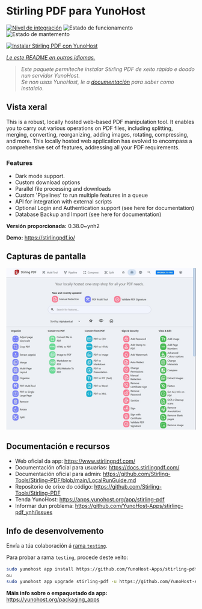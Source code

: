 <!--
NOTA: Este README foi creado automáticamente por <https://github.com/YunoHost/apps/tree/master/tools/readme_generator>
NON debe editarse manualmente.
-->

# Stirling PDF para YunoHost

[![Nivel de integración](https://apps.yunohost.org/badge/integration/stirling-pdf)](https://ci-apps.yunohost.org/ci/apps/stirling-pdf/)
![Estado de funcionamento](https://apps.yunohost.org/badge/state/stirling-pdf)
![Estado de mantemento](https://apps.yunohost.org/badge/maintained/stirling-pdf)

[![Instalar Stirling PDF con YunoHost](https://install-app.yunohost.org/install-with-yunohost.svg)](https://install-app.yunohost.org/?app=stirling-pdf)

*[Le este README en outros idiomas.](./ALL_README.md)*

> *Este paquete permíteche instalar Stirling PDF de xeito rápido e doado nun servidor YunoHost.*  
> *Se non usas YunoHost, le a [documentación](https://yunohost.org/install) para saber como instalalo.*

## Vista xeral

This is a robust, locally hosted web-based PDF manipulation tool. It enables you to carry out various operations on PDF files, including splitting, merging, converting, reorganizing, adding images, rotating, compressing, and more. This locally hosted web application has evolved to encompass a comprehensive set of features, addressing all your PDF requirements.

### Features

- Dark mode support.
- Custom download options
- Parallel file processing and downloads
- Custom 'Pipelines' to run multiple features in a queue
- API for integration with external scripts
- Optional Login and Authentication support (see here for documentation)
- Database Backup and Import (see here for documentation)


**Versión proporcionada:** 0.38.0~ynh2

**Demo:** <https://stirlingpdf.io/>

## Capturas de pantalla

![Captura de pantalla de Stirling PDF](./doc/screenshots/screenshot.jpg)

## Documentación e recursos

- Web oficial da app: <https://www.stirlingpdf.com/>
- Documentación oficial para usuarias: <https://docs.stirlingpdf.com/>
- Documentación oficial para admin: <https://github.com/Stirling-Tools/Stirling-PDF/blob/main/LocalRunGuide.md>
- Repositorio de orixe do código: <https://github.com/Stirling-Tools/Stirling-PDF>
- Tenda YunoHost: <https://apps.yunohost.org/app/stirling-pdf>
- Informar dun problema: <https://github.com/YunoHost-Apps/stirling-pdf_ynh/issues>

## Info de desenvolvemento

Envía a túa colaboración á [rama `testing`](https://github.com/YunoHost-Apps/stirling-pdf_ynh/tree/testing).

Para probar a rama `testing`, procede deste xeito:

```bash
sudo yunohost app install https://github.com/YunoHost-Apps/stirling-pdf_ynh/tree/testing --debug
ou
sudo yunohost app upgrade stirling-pdf -u https://github.com/YunoHost-Apps/stirling-pdf_ynh/tree/testing --debug
```

**Máis info sobre o empaquetado da app:** <https://yunohost.org/packaging_apps>
